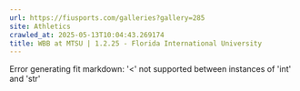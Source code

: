 ```yaml
---
url: https://fiusports.com/galleries?gallery=285
site: Athletics
crawled_at: 2025-05-13T10:04:43.269174
title: WBB at MTSU | 1.2.25 - Florida International University
---
```


Error generating fit markdown: '<' not supported between instances of 'int' and 'str'